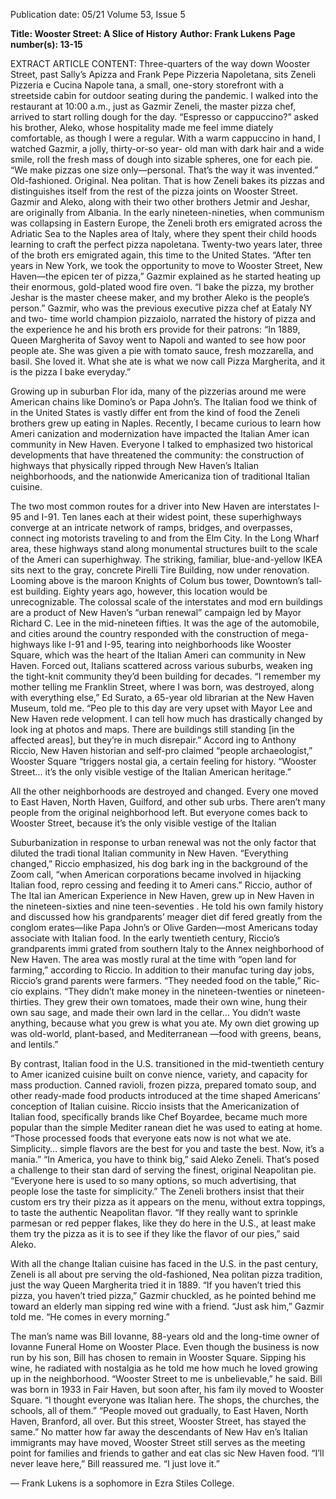 Publication date: 05/21
Volume 53, Issue 5

**Title: Wooster Street: A Slice of History**
**Author: Frank Lukens**
**Page number(s): 13-15**

EXTRACT ARTICLE CONTENT:
Three-quarters of the way 
down Wooster Street, past 
Sally’s Apizza and Frank 
Pepe Pizzeria Napoletana, sits 
Zeneli Pizzeria e Cucina Napole­
tana, a small, one-story storefront 
with a streetside cabin for outdoor 
seating during the pandemic. 
I walked into the restaurant at 
10:00 a.m., just as Gazmir Zeneli, 
the master pizza chef,  arrived to 
start rolling dough for the day. 
“Espresso 
or 
cappuccino?” 
asked his brother, Aleko, whose 
hospitality made me feel imme­
diately comfortable, as though 
I were a regular. With a warm 
cappuccino in hand, I watched 
Gazmir, a jolly, thirty-or-so year-
old man with dark hair and a wide 
smile, roll the fresh mass of dough 
into sizable spheres, one for each 
pie. “We make pizzas one size 
only—personal. That’s the way it 
was invented.” 
Old-fashioned. Original. Nea­
politan. That is how Zeneli bakes 
its pizzas and distinguishes itself 
from the rest of the pizza joints 
on Wooster Street. Gazmir and 
Aleko, along with their two other 
brothers Jetmir and Jeshar, are 
originally from Albania. In the 
early 
nineteen-nineties, 
when 
communism was collapsing in 
Eastern Europe, the Zeneli broth­
ers emigrated across the Adriatic 
Sea to the Naples area of Italy, 
where they spent their child­
hoods learning to craft the perfect 
pizza napoletana. Twenty-two 
years later, three of the broth­
ers emigrated again, this time 
to the United States. “After ten 
years in New York, we took the 
opportunity to move to Wooster 
Street, New Haven—the epicen­
ter of pizza,” Gazmir explained 
as he started heating up their 
enormous, 
gold-plated 
wood 
fire oven. “I bake the pizza, my 
brother Jeshar is the master cheese 
maker, and my brother Aleko is 
the people’s person.” Gazmir, 
who was the previous executive 
pizza chef at Eataly NY and two-
time world champion pizzaiolo, 
narrated the history of pizza and 
the experience he and his broth­
ers provide for their patrons: “In 
1889, Queen Margherita of Savoy 
went to Napoli and wanted to 
see how poor people ate. She was 
given a pie with tomato sauce, 
fresh mozzarella, and basil. She 
loved it. What she ate is what we 
now call Pizza Margherita, and it 
is the pizza I bake everyday.”


Growing up in suburban Flor­
ida, many of the pizzerias around 
me were American chains like 
Domino’s or Papa John’s. The 
Italian food we think of in the 
United States is vastly differ­
ent from the kind of food the 
Zeneli brothers grew up eating 
in Naples. Recently, I became 
curious to learn how Ameri­
canization 
and 
modernization 
have impacted the Italian Amer­
ican community in New Haven. 
Everyone I talked to emphasized 
two historical developments that 
have threatened the community: 
the construction of highways that 
physically ripped through New 
Haven’s Italian neighborhoods, 
and the nationwide Americaniza­
tion of traditional Italian cuisine.


The two most common routes 
for a driver into New Haven are 
interstates I-95 and I-91. Ten 
lanes each at their widest point, 
these superhighways converge 
at an intricate network of ramps, 
bridges, and overpasses, connect­
ing motorists traveling to and 
from the Elm City. In the Long 
Wharf area, these highways stand 
along 
monumental 
structures 
built to the scale of the Ameri­
can superhighway. The striking, 
familiar,  blue-and-yellow IKEA 
sits next to the gray, concrete 
Pirelli Tire Building, now under 
renovation. Looming above is 
the maroon Knights of Colum­
bus tower, Downtown’s tall­
est building. Eighty years ago, 
however, this location would 
be unrecognizable. The colossal 
scale of the interstates and mod­
ern buildings are a product of 
New Haven’s “urban renewal” 
campaign led by Mayor Richard 
C. Lee in the mid-nineteen fifties. 
It was the age of the automobile, 
and cities around the country 
responded with the construction 
of mega-highways like I-91 and 
I-95, tearing into neighborhoods 
like Wooster Square, which was 
the heart of the Italian Ameri­
can community in New Haven. 
Forced out, Italians scattered 
across various suburbs, weaken­
ing the tight-knit community 
they’d been building for decades.
“I remember my mother telling 
me Franklin Street, where I was 
born, was destroyed, along with 
everything else,” Ed Surato, a 
65-year old librarian at the New 
Haven Museum, told me. “Peo­
ple to this day are very upset with 
Mayor Lee and New Haven rede­
velopment. I can tell how much 
has drastically changed by look­
ing at photos and maps. There 
are buildings still standing [in 
the affected areas], but they’re 
in 
much 
disrepair.” 
Accord­
ing to Anthony Riccio, New 
Haven historian and self-pro­
claimed “people archaeologist,” 
Wooster Square “triggers nostal­
gia, a certain feeling for history. 
“Wooster Street... 
it’s the only visible 
vestige of the Italian 
American heritage.”


All the other neighborhoods are 
destroyed and changed. Every­
one moved to East Haven, North 
Haven, Guilford, and other sub­
urbs. There aren’t many people 
from the original neighborhood 
left. But everyone comes back to 
Wooster Street, because it’s the 
only visible vestige of the Italian 


Suburbanization in response 
to urban renewal was not the 
only factor that diluted the tradi­
tional Italian community in New 
Haven. “Everything changed,” 
Riccio emphasized, his dog bark­
ing in the background of the 
Zoom call, “when American 
corporations became involved 
in hijacking Italian food, repro­
cessing and feeding it to Ameri­
cans.” Riccio, author of The Ital­
ian American Experience in New 
Haven, grew up in New Haven 
in the nineteen-sixties and nine­
teen-seventies . He told his own 
family history and discussed how 
his grandparents’ meager diet dif­
fered greatly from the conglom­
erates—like Papa John’s or Olive 
Garden—most Americans today 
associate with Italian food. 
In the early twentieth century, 
Riccio’s 
grandparents 
immi­
grated from southern Italy to the 
Annex neighborhood of New 
Haven. The area was mostly rural 
at the time with “open land for 
farming,” according to Riccio. 
In addition to their manufac­
turing day jobs, Riccio’s grand­
parents were farmers. “They 
needed food on the table,” Ric­
cio explains. “They didn’t make 
money in the nineteen-twenties 
or nineteen-thirties. They grew 
their own tomatoes, made their 
own wine, hung their own sau­
sage, and made their own lard 
in the cellar… You didn’t waste 
anything, because what you 
grew is what you ate. My own 
diet growing up was old-world, 
plant-based, and Mediterranean 
—food with greens, beans, and 
lentils.”


By contrast, Italian food in 
the U.S. transitioned in the 
mid-twentieth century to Amer­
icanized cuisine built on conve­
nience, variety, and capacity for 
mass production. Canned ravioli, 
frozen pizza, prepared tomato 
soup, and other ready-made food 
products introduced at the time 
shaped Americans’ conception of 
Italian cuisine. Riccio insists that 
the Americanization of Italian 
food, specifically brands like Chef 
Boyardee, became much more 
popular than the simple Mediter­
ranean diet he was used to eating 
at home. “Those processed foods 
that everyone eats now is not 
what we ate. Simplicity… simple 
flavors are the best for you and 
taste the best. Now, it’s a mania.” 
“In America, you have to think 
big,” said Aleko Zeneli. That’s 
posed a challenge to their stan­
dard of serving the finest, original 
Neapolitan pie. “Everyone here is 
used to so many options, so much 
advertising, that people lose the 
taste for simplicity.” The Zeneli 
brothers insist that their custom­
ers try their pizza as it appears 
on the menu, without extra 
toppings, to taste the authentic 
Neapolitan flavor. “If they really 
want to sprinkle parmesan or red 
pepper flakes, like they do here in 
the U.S., at least make them try 
the pizza as it is to see if they like 
the flavor of our pies,” said Aleko. 


With all the change Italian cuisine 
has faced in the U.S. in the past 
century, Zeneli is all about pre­
serving the old-fashioned, Nea­
politan pizza tradition, just the 
way Queen Margherita tried it 
in 1889. “If you haven’t tried this 
pizza, you haven’t tried pizza,” 
Gazmir chuckled, as he pointed 
behind me toward an elderly man 
sipping red wine with a friend. 
“Just ask him,” Gazmir told me. 
“He comes in every morning.”


The man’s name was Bill 
Iovanne, 88-years old and the 
long-time owner of Iovanne 
Funeral Home on Wooster Place. 
Even though the business is now 
run by his son, Bill has chosen 
to remain in Wooster Square. 
Sipping his wine, he radiated 
with nostalgia as he told me how 
much he loved growing up in the 
neighborhood. “Wooster Street 
to me is unbelievable,” he said. 
Bill was born in 1933 in Fair 
Haven, but soon after, his fam­
ily moved to Wooster Square. 
“I thought everyone was Italian 
here. The shops, the churches, 
the schools, all of them.” 
“People moved out gradually, 
to East Haven, North Haven, 
Branford, all over. But this street, 
Wooster Street, has stayed the 
same.” No matter how far away 
the descendants of  New Hav­
en’s Italian immigrants may have 
moved, Wooster Street still serves 
as the meeting point for families 
and friends to gather and eat clas­
sic New Haven food. “I’ll never 
leave here,” Bill reassured me. “I 
just love it.”

— Frank Lukens is a sophomore
 in Ezra Stiles College.